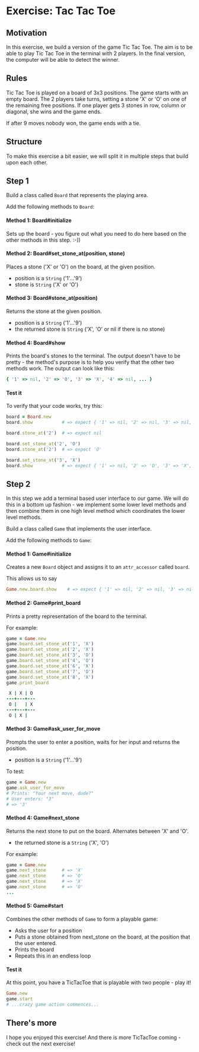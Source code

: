 # Exercise: Tac Tac Toe


## Motivation

In this exercise, we build a version of the game Tic Tac Toe. The aim is to be able to play Tic Tac Toe in the terminal with 2 players. In the final version, the computer will be able to detect the winner.

## Rules

Tic Tac Toe is played on a board of 3x3 positions. The game starts with an empty board. The 2 players take turns, setting a stone 'X' or 'O' on one of the remaining free positions. If one player gets 3 stones in row, column or diagonal, she wins and the game ends.

If after 9 moves nobody won, the game ends with a tie.

## Structure

To make this exercise a bit easier, we will split it in multiple steps that build upon each other.


## Step 1

Build a class called `Board` that represents the playing area.

Add the following methods to `Board`:

#### Method 1: Board#initialize

Sets up the board - you figure out what you need to do here based on the other methods in this step. :-))

#### Method 2: Board#set_stone_at(position, stone)

Places a stone ('X' or 'O') on the board, at the given position.

- position is a `String` ('1'...'9')
- stone is `String` ('X' or 'O')

#### Method 3: Board#stone_at(position)

Returns the stone at the given position.

- position is a `String` ('1'...'9')
- the returned stone is `String` ('X', 'O' or nil if there is no stone)

#### Method 4: Board#show

Prints the board's stones to the terminal. The output doesn't have to be pretty - the method's purpose is to help you verify that the other two methods work. The output can look like this:

```ruby
{ '1' => nil, '2' => 'O', '3' => 'X', '4' => nil, ... }
```

#### Test it

To verify that your code works, try this:

```ruby
board = Board.new
board.show           # => expect { '1' => nil, '2' => nil, '3' => nil, ... }

board.stone_at('2')  # => expect nil

board.set_stone_at('2', 'O')
board.stone_at('2')  # => expect 'O'

board.set_stone_at('3', 'X')
board.show           # => expect { '1' => nil, '2' => 'O', '3' => 'X', ... }
```


## Step 2

In this step we add a terminal based user interface to our game. We will do this in a bottom up fashion - we implement some lower level methods and then combine them in one high level method which coordinates the lower level methods.

Build a class called `Game` that implements the user interface.

Add the following methods to `Game`:

#### Method 1: Game#initialize

Creates a new `Board` object and assigns it to an `attr_accessor` called `board`.

This allows us to say

```ruby
Game.new.board.show    # => expect { '1' => nil, '2' => nil, '3' => nil, ... }
```


#### Method 2: Game#print_board

Prints a pretty representation of the board to the terminal.

For example:

```ruby
game = Game.new
game.board.set_stone_at('1', 'X')
game.board.set_stone_at('2', 'X')
game.board.set_stone_at('3', 'O')
game.board.set_stone_at('4', 'O')
game.board.set_stone_at('6', 'X')
game.board.set_stone_at('7', 'O')
game.board.set_stone_at('8', 'X')
game.print_board

 X | X | O
---+---+---
 O |   | X
---+---+---
 O | X |
```


#### Method 3: Game#ask_user_for_move

Prompts the user to enter a position, waits for her input and returns the position.

- position is a `String` ('1'...'9')

To test:

```ruby
game = Game.new
game.ask_user_for_move
# Prints: "Your next move, dude?"
# User enters: "3"
# => '3'
```

#### Method 4: Game#next_stone

Returns the next stone to put on the board. Alternates between 'X' and 'O'.

- the returned stone is a `String` ('X', 'O')

For example:

```ruby
game = Game.new
game.next_stone      # => 'X'
game.next_stone      # => 'O'
game.next_stone      # => 'X'
game.next_stone      # => 'O'
...
```


#### Method 5: Game#start

Combines the other methods of `Game` to form a playable game:

  - Asks the user for a position
  - Puts a stone obtained from next_stone on the board, at the position that the user entered.
  - Prints the board
  - Repeats this in an endless loop

#### Test it

At this point, you have a TicTacToe that is playable with two people - play it!

```ruby
Game.new
game.start
# ...crazy game action commences...
```


## There's more

I hope you enjoyed this exercise! And there is more TicTacToe coming - check out the next exercise!
